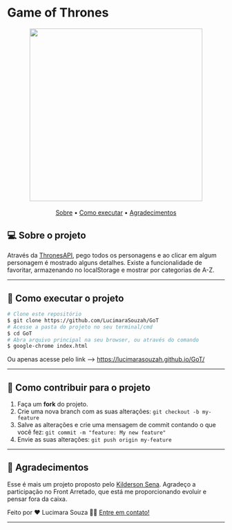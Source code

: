 # Game of Thrones
<h4 align="center">
	<img width="400" src="https://www.moblee.com.br/blog/wp-content/uploads/sites/2/2018/06/Game-of-Thrones.png">
</h4>

<p align="center">
 <a href="#-sobre-o-projeto">Sobre</a> •
 <a href="#-como-executar-o-projeto">Como executar</a> • 
 <a href="#-agradecimentos">Agradecimentos</a>
</p>


## 💻 Sobre o projeto

Através da [ThronesAPI](https://thronesapi.com/swagger/index.html?urls.primaryName=Game%20of%20Thrones%20API%20v2), pego todos os personagens e ao clicar em algum personagem é mostrado alguns detalhes. Existe a funcionalidade de favoritar, armazenando no localStorage e mostrar por categorias de A-Z.

---

## 🚀 Como executar o projeto

```bash
# Clone este repositório
$ git clone https://github.com/LucimaraSouzah/GoT
# Acesse a pasta do projeto no seu terminal/cmd
$ cd GoT
# Abra arquivo principal na seu browser, ou através do comando
$ google-chrome index.html
```

Ou apenas acesse pelo link --> https://lucimarasouzah.github.io/GoT/

---

## 💪 Como contribuir para o projeto

1. Faça um **fork** do projeto.
2. Crie uma nova branch com as suas alterações: `git checkout -b my-feature`
3. Salve as alterações e crie uma mensagem de commit contando o que você fez: `git commit -m "feature: My new feature"`
4. Envie as suas alterações: `git push origin my-feature`

---

## 📝 Agradecimentos

Esse é mais um projeto proposto pelo [Kilderson Sena](https://www.linkedin.com/in/dersonsena/). Agradeço a participação no Front Arretado, que está me proporcionando evoluir e pensar fora da caixa.

Feito por ❤️ Lucimara Souza 👋🏽 [Entre em contato!](https://www.linkedin.com/in/lucimara-souza-1098b9181/)

---
